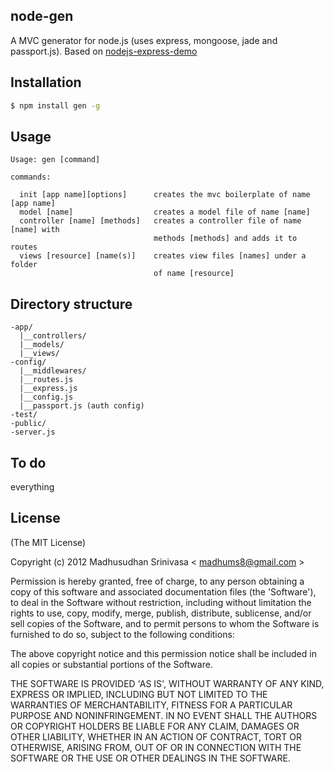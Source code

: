 ## node-gen
A MVC generator for node.js (uses express, mongoose, jade and passport.js). Based on [nodejs-express-demo](http://github.com/madhums/nodejs-express-mongoose-demo)

## Installation

```sh
$ npm install gen -g
```

## Usage

```
Usage: gen [command]

commands:

  init [app name][options]      creates the mvc boilerplate of name [app name]
  model [name]                  creates a model file of name [name]
  controller [name] [methods]   creates a controller file of name [name] with
                                methods [methods] and adds it to routes
  views [resource] [name(s)]    creates view files [names] under a folder
                                of name [resource]

```

## Directory structure

```
-app/
  |__controllers/
  |__models/
  |__views/
-config/
  |__middlewares/
  |__routes.js
  |__express.js
  |__config.js
  |__passport.js (auth config)
-test/
-public/
-server.js
```

## To do
everything

## License
(The MIT License)

Copyright (c) 2012 Madhusudhan Srinivasa < [madhums8@gmail.com](mailto:madhums8@gmail.com) >

Permission is hereby granted, free of charge, to any person obtaining a copy of this software and associated documentation files (the 'Software'), to deal in the Software without restriction, including without limitation the rights to use, copy, modify, merge, publish, distribute, sublicense, and/or sell copies of the Software, and to permit persons to whom the Software is furnished to do so, subject to the following conditions:

The above copyright notice and this permission notice shall be included in all copies or substantial portions of the Software.

THE SOFTWARE IS PROVIDED 'AS IS', WITHOUT WARRANTY OF ANY KIND, EXPRESS OR IMPLIED, INCLUDING BUT NOT LIMITED TO THE WARRANTIES OF MERCHANTABILITY, FITNESS FOR A PARTICULAR PURPOSE AND NONINFRINGEMENT. IN NO EVENT SHALL THE AUTHORS OR COPYRIGHT HOLDERS BE LIABLE FOR ANY CLAIM, DAMAGES OR OTHER LIABILITY, WHETHER IN AN ACTION OF CONTRACT, TORT OR OTHERWISE, ARISING FROM, OUT OF OR IN CONNECTION WITH THE SOFTWARE OR THE USE OR OTHER DEALINGS IN THE SOFTWARE.
